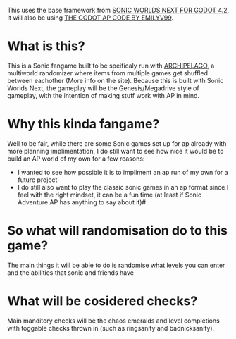 This uses the base framework from [SONIC WORLDS NEXT FOR GODOT 4.2](https://github.com/Techokami/SonicWorldsNext), It will also be using [THE GODOT AP CODE BY EMILYV99](https://github.com/EmilyV99/GodotAP).

# What is this?
This is a Sonic fangame built to be speificaly run with [ARCHIPELAGO](https://archipelago.gg), a multiworld randomizer where items from multiple games get shuffled between eachother (More info on the site).
Because this is built with Sonic Worlds Next, the gameplay will be the Genesis/Megadrive style of gameplay, with the intention of making stuff work with AP in mind.

# Why this kinda fangame?
Well to be fair, while there are some Sonic games set up for ap already with more planning implimentation, I do still want to see how nice it would be to build an AP world of my own for a few reasons:
- I wanted to see how possible it is to impliment an ap run of my own for a future project
- I do still also want to play the classic sonic games in an ap format since I feel with the right mindset, it can be a fun time (at least if Sonic Adventure AP has anything to say about it)#

# So what will randomisation do to this game?
The main things it will be able to do is randomise what levels you can enter and the abilities that sonic and friends have

# What will be cosidered checks?
Main manditory checks will be the chaos emeralds and level completions with toggable checks thrown in (such as ringsanity and badnicksanity).
